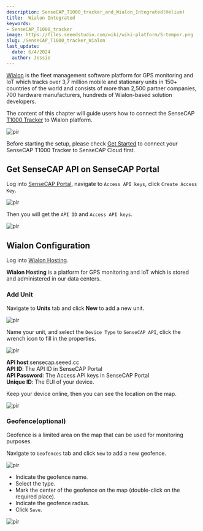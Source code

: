 ```yaml
---
description: SenseCAP_T1000_tracker_and_Wialon_Integrated(Helium)
title:  Wialon Integrated
keywords:
- SenseCAP_T1000_tracker
image: https://files.seeedstudio.com/wiki/wiki-platform/S-tempor.png
slug: /SenseCAP_T1000_tracker_Wialon
last_update:
  date: 6/4/2024
  author: Jessie
---
```



[Wialon](https://wialon.com/) is the fleet management software platform for GPS monitoring and IoT which tracks over 3,7 million mobile and stationary units in 150+ countries of the world and consists of more than 2,500 partner companies, 700 hardware manufacturers, hundreds of Wialon-based solution developers. 
 


The content of this chapter will guide users how to connect the SenseCAP [T1000 Tracker](https://www.seeedstudio.com/SenseCAP-Card-Tracker-T1000-A-p-5697.html) to Wialon platform.

<p style={{textAlign: 'center'}}><img src="https://files.seeedstudio.com/wiki/SenseCAP/Tracker/wialon-sensecap.png" alt="pir" width={800} height="auto" /></p>

Before starting the setup, please check [Get Started](https://wiki.seeedstudio.com/Get_Started_with_SenseCAP_T1000_tracker) to connect your SenseCAP T1000 Tracker to SenseCAP Cloud first.
 

## Get SenseCAP API on SenseCAP Portal

Log into [SenseCAP Portal](https://sensecap.seeed.cc/portal), navigate to `Access API keys`, click `Create Access Key`.

<p style={{textAlign: 'center'}}><img src="https://files.seeedstudio.com/wiki/SenseCAP/Tracker/sensecap-api.png" alt="pir" width={800} height="auto" /></p>


Then you will get the `API ID` and `Access API keys`.

<p style={{textAlign: 'center'}}><img src="https://files.seeedstudio.com/wiki/SenseCAP/Tracker/sensecap-api2.png" alt="pir" width={800} height="auto" /></p>




## Wialon Configuration


Log into [Wialon Hosting](https://hosting.wialon.com/?lang=en). 

**Wialon Hosting** is a platform for GPS monitoring and IoT which is stored and administered in our data centers.

### Add Unit

Navigate to **Units** tab and click **New** to add a new unit.

<p style={{textAlign: 'center'}}><img src="https://files.seeedstudio.com/wiki/SenseCAP/Tracker/-add.png" alt="pir" width={800} height="auto" /></p>

Name your unit, and select the `Device Type` to `SenseCAP API`, click the wrench icon to fill in  the properties.


<p style={{textAlign: 'center'}}><img src="https://files.seeedstudio.com/wiki/SenseCAP/Tracker/add-news.png" alt="pir" width={800} height="auto" /></p>


**API host**:sensecap.seeed.cc<br/>
**API ID**: The API ID in SenseCAP Portal<br/>
**API Password**: The Access API keys in SenseCAP Portal<br/>
**Unique ID**: The EUI of your device.


Keep your device online, then you can see the location on the map.

<p style={{textAlign: 'center'}}><img src="https://files.seeedstudio.com/wiki/SenseCAP/Tracker/data-monitor.png" alt="pir" width={800} height="auto" /></p>



### Geofence(optional)

Geofence is a limited area on the map that can be used for monitoring purposes.


Navigate to `Geofences` tab and click `New` to add a new geofence.

<p style={{textAlign: 'center'}}><img src="https://files.seeedstudio.com/wiki/SenseCAP/Tracker/geofence-set2.png" alt="pir" width={800} height="auto" /></p>

* Indicate the geofence name.
* Select the type.
* Mark the center of the geofence on the map (double-click on the required place).
* Indicate the geofence radius.
* Click `Save`.


<p style={{textAlign: 'center'}}><img src="https://files.seeedstudio.com/wiki/SenseCAP/Tracker/geofence-set.png" alt="pir" width={800} height="auto" /></p>






